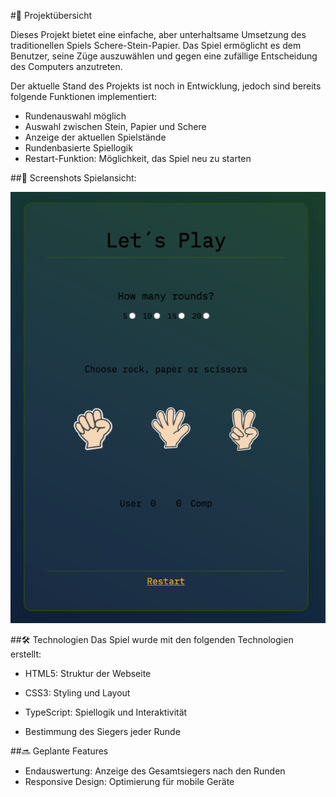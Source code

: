 
#🚀 Projektübersicht

Dieses Projekt bietet eine einfache, aber unterhaltsame Umsetzung des traditionellen Spiels Schere-Stein-Papier. Das Spiel ermöglicht es dem Benutzer, seine Züge auszuwählen und gegen eine zufällige Entscheidung des Computers anzutreten.

Der aktuelle Stand des Projekts ist noch in Entwicklung, jedoch sind bereits folgende Funktionen implementiert:

- Rundenauswahl möglich
- Auswahl zwischen Stein, Papier und Schere
- Anzeige der aktuellen Spielstände
- Rundenbasierte Spiellogik
- Restart-Funktion: Möglichkeit, das Spiel neu zu starten


##📸 Screenshots
Spielansicht:

<div align="center"> <img src="./assets/img/showGame.png" alt="Rock Paper Scissors Game Screenshot" width="600"> </div>



##🛠️ Technologien
Das Spiel wurde mit den folgenden Technologien erstellt:

- HTML5: Struktur der Webseite
- CSS3: Styling und Layout
- TypeScript: Spiellogik und Interaktivität

- Bestimmung des Siegers jeder Runde


##🔜 Geplante Features
- Endauswertung: Anzeige des Gesamtsiegers nach den Runden
- Responsive Design: Optimierung für mobile Geräte